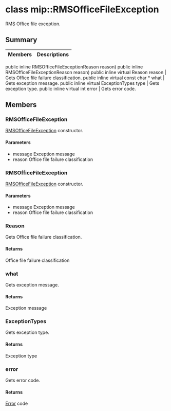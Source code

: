 # class mip::RMSOfficeFileException 
RMS Office file exception.
## Summary
 Members                        | Descriptions                                
--------------------------------|---------------------------------------------
public inline  RMSOfficeFileExceptionReason reason)
public inline  RMSOfficeFileExceptionReason reason)
public inline virtual Reason reason | Gets Office file failure classification.
public inline virtual const char * what | Gets exception message.
public inline virtual ExceptionTypes type | Gets exception type.
public inline virtual int error | Gets error code.
## Members
### RMSOfficeFileException
[RMSOfficeFileException](#classmip_1_1_r_m_s_office_file_exception) constructor.
#### Parameters
* message Exception message 
* reason Office file failure classification
### RMSOfficeFileException
[RMSOfficeFileException](#classmip_1_1_r_m_s_office_file_exception) constructor.
#### Parameters
* message Exception message 
* reason Office file failure classification
### Reason
Gets Office file failure classification.
#### Returns
Office file failure classification
### what
Gets exception message.
#### Returns
Exception message
### ExceptionTypes
Gets exception type.
#### Returns
Exception type
### error
Gets error code.
#### Returns
[Error](#classmip_1_1_error) code